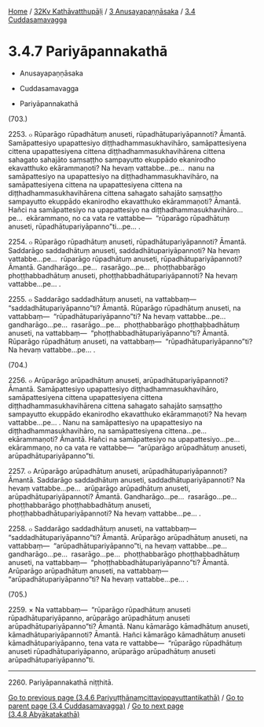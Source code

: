 
[Home](/) / [32Kv Kathāvatthupāḷi](../...md) / [3 Anusayapaṇṇāsaka](...md) / [3.4 Cuddasamavagga](../32Kv/3/3.4.md)

# 3.4.7 Pariyāpannakathā

* Anusayapaṇṇāsaka

* Cuddasamavagga

* Pariyāpannakathā

(703.)

2253\. ๐ Rūparāgo rūpadhātuṃ anuseti, rūpadhātupariyāpannoti? Āmantā. Samāpattesiyo upapattesiyo diṭṭhadhammasukhavihāro, samāpattesiyena cittena upapattesiyena cittena diṭṭhadhammasukhavihārena cittena sahagato sahajāto saṃsaṭṭho sampayutto ekuppādo ekanirodho ekavatthuko ekārammaṇoti? Na hevaṃ vattabbe…pe…  nanu na samāpattesiyo na upapattesiyo na diṭṭhadhammasukhavihāro, na samāpattesiyena cittena na upapattesiyena cittena na diṭṭhadhammasukhavihārena cittena sahagato sahajāto saṃsaṭṭho sampayutto ekuppādo ekanirodho ekavatthuko ekārammaṇoti? Āmantā. Hañci na samāpattesiyo na upapattesiyo na diṭṭhadhammasukhavihāro…pe…  ekārammaṇo, no ca vata re vattabbe—  “rūparāgo rūpadhātuṃ anuseti, rūpadhātupariyāpanno”ti…pe… .

2254\. ๐ Rūparāgo rūpadhātuṃ anuseti, rūpadhātupariyāpannoti? Āmantā. Saddarāgo saddadhātuṃ anuseti, saddadhātupariyāpannoti? Na hevaṃ vattabbe…pe…  rūparāgo rūpadhātuṃ anuseti, rūpadhātupariyāpannoti? Āmantā. Gandharāgo…pe…  rasarāgo…pe…  phoṭṭhabbarāgo phoṭṭhabbadhātuṃ anuseti, phoṭṭhabbadhātupariyāpannoti? Na hevaṃ vattabbe…pe… .

2255\. ๐ Saddarāgo saddadhātuṃ anuseti, na vattabbaṃ—  “saddadhātupariyāpanno”ti? Āmantā. Rūparāgo rūpadhātuṃ anuseti, na vattabbaṃ—  “rūpadhātupariyāpanno”ti? Na hevaṃ vattabbe…pe…  gandharāgo…pe…  rasarāgo…pe…  phoṭṭhabbarāgo phoṭṭhabbadhātuṃ anuseti, na vattabbaṃ—  “phoṭṭhabbadhātupariyāpanno”ti? Āmantā. Rūparāgo rūpadhātuṃ anuseti, na vattabbaṃ—  “rūpadhātupariyāpanno”ti? Na hevaṃ vattabbe…pe… .

(704.)

2256\. ๐ Arūparāgo arūpadhātuṃ anuseti, arūpadhātupariyāpannoti? Āmantā. Samāpattesiyo upapattesiyo diṭṭhadhammasukhavihāro, samāpattesiyena cittena upapattesiyena cittena diṭṭhadhammasukhavihārena cittena sahagato sahajāto saṃsaṭṭho sampayutto ekuppādo ekanirodho ekavatthuko ekārammaṇoti? Na hevaṃ vattabbe…pe… . Nanu na samāpattesiyo na upapattesiyo na diṭṭhadhammasukhavihāro, na samāpattesiyena cittena…pe…  ekārammaṇoti? Āmantā. Hañci na samāpattesiyo na upapattesiyo…pe…  ekārammaṇo, no ca vata re vattabbe—  “arūparāgo arūpadhātuṃ anuseti, arūpadhātupariyāpanno”ti.

2257\. ๐ Arūparāgo arūpadhātuṃ anuseti, arūpadhātupariyāpannoti? Āmantā. Saddarāgo saddadhātuṃ anuseti, saddadhātupariyāpannoti? Na hevaṃ vattabbe…pe…  arūparāgo arūpadhātuṃ anuseti, arūpadhātupariyāpannoti? Āmantā. Gandharāgo…pe…  rasarāgo…pe…  phoṭṭhabbarāgo phoṭṭhabbadhātuṃ anuseti, phoṭṭhabbadhātupariyāpannoti? Na hevaṃ vattabbe…pe… .

2258\. ๐ Saddarāgo saddadhātuṃ anuseti, na vattabbaṃ—  “saddadhātupariyāpanno”ti? Āmantā. Arūparāgo arūpadhātuṃ anuseti, na vattabbaṃ—  “arūpadhātupariyāpanno”ti, na hevaṃ vattabbe…pe…  gandharāgo…pe…  rasarāgo…pe…  phoṭṭhabbarāgo phoṭṭhabbadhātuṃ anuseti, na vattabbaṃ—  “phoṭṭhabbadhātupariyāpanno”ti? Āmantā. Arūparāgo arūpadhātuṃ anuseti, na vattabbaṃ—  “arūpadhātupariyāpanno”ti? Na hevaṃ vattabbe…pe… .

(705.)

2259\. × Na vattabbaṃ—  “rūparāgo rūpadhātuṃ anuseti rūpadhātupariyāpanno, arūparāgo arūpadhātuṃ anuseti arūpadhātupariyāpanno”ti? Āmantā. Nanu kāmarāgo kāmadhātuṃ anuseti, kāmadhātupariyāpannoti? Āmantā. Hañci kāmarāgo kāmadhātuṃ anuseti kāmadhātupariyāpanno, tena vata re vattabbe—  “rūparāgo rūpadhātuṃ anuseti rūpadhātupariyāpanno, arūparāgo arūpadhātuṃ anuseti arūpadhātupariyāpanno”ti.

---

2260\. Pariyāpannakathā niṭṭhitā.



[Go to previous page (3.4.6 Pariyuṭṭhānaṃcittavippayuttantikathā)](3.4.6.md) / [Go to parent page (3.4 Cuddasamavagga)](../32Kv/3/3.4.md) / [Go to next page (3.4.8 Abyākatakathā)](3.4.8.md)



